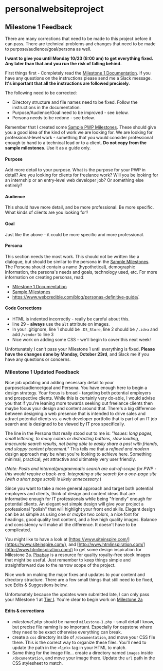 # personalwebsiteproject

## Milestone 1 Feedback
There are many corrections that need to be made to this project before it can pass. There are technical problems and changes that need to be made to purpose/audience/goal/persona as well.

**I want to give you until Monday 10/23 (8:00 am) to get everything fixed. Any later than that and you run the risk of falling behind.**

First things first - Completely read the [Milestone 1 Documentation](https://bootcamp-coders.cnm.edu/projects/personal/milestone-one/). If you have any questions on the instructions please send me a Slack message. **It's important that all the instructions are followed precisely.**

The following need to be corrected:
- Directory structure and file names need to be fixed. Follow the instructions in the documentation.
- Purpose/Audience/Goal need to be improved - see below.
- Persona needs to be redone - see below.

Remember that I created some [Sample PWP Milestones](https://bootcamp-coders.cnm.edu/projects/personal/example/). These should give you a good idea of the kind of work we are looking for. We are looking for professional-level work - something that you would consider professional enough to hand to a technical lead or to a client. **Do not copy from the sample milestones**. Use it as a guide only.

#### Purpose
Add more detail to your purpose. What is the purpose for your PWP in detail? Are you looking for clients for freelance work? Will you be looking for an internship or an entry-level web developer job? Or something else entirely?

#### Audience
This should have more detail, and be more professional. Be more specific. What kinds of clients are you looking for?

#### Goal
Just like the above - it could be more specific and more professional.

#### Persona
This section needs the most work. This should not be written like a dialogue, but should be similar to the persona in the [Sample Milestones](https://bootcamp-coders.cnm.edu/projects/personal/example/). The Persona should contain a name (hypothetical), demographic information, the persona's needs and goals, technology used, etc. For more information on creating personas, read: 
- [Milestone 1 Documentation](https://bootcamp-coders.cnm.edu/projects/personal/milestone-one/)
- [Sample Milestones](https://bootcamp-coders.cnm.edu/projects/personal/example/)
- https://www.webcredible.com/blog/personas-definitive-guide/.

#### Code Corrections
- HTML is indented incorrectly - really be careful about this.
- line 29 - **always** use the `alt` attribute on images.
- In your .gitignore, line 1 should be `.DS_Store`, line 2 should be `/.idea` and add `/vendor` to line 3
- Nice work on adding some CSS - we'll begin to cover this next week!

 Unfortunately I can't pass your Milestone 1 until everything is fixed. **Please have the changes done by Monday, October 23rd**, and Slack me if you have any questions or concerns.
 
 ### Milestone 1 Updated Feedback
 Nice job updating and adding necessary detail to your purpose/audience/goal and Persona. You have enough here to begin a design strategy. Your focus is broad - targeting both potential employers and prospective clients. While this is certainly very do-able, I would advise you that if you're leaning more towards seeking out freelance clients then maybe focus your  design and content around that. There's a big difference between designing a web presence that is intended to drive sales and attract potential clients vs. a web developer portfolio that is part of an IT job search and is designed to be viewed by IT pros specifically.

 The line in the Persona that really stood out to me is: _"Issues: long pages, small lettering, to many colors or distracting buttons, slow loading, inaccurate search results, not being able to easily share a post with friends, and sloppy content placement."_ This tells me that a _refined and modern_ design approach may be what you're looking to achieve here. Something minimal, practical, yet attractive and ultimately very user friendly.

 (_Note: Posts and internal/programmatic search are out-of-scope for PWP - this would require a back-end. Integrating a site search for a one-page site (with a short page scroll) is likely unnecessary._)

 Since you want to take a more general approach and target both potential employers and clients, think of design and content  ideas that are informative enough for IT professionals while being "friendly" enough for potential clients. An elegant yet simple design will give your project a professional "polish" that will highlight your front end skills. Elegant design can be as simple as using one or _maybe_ two colors, a nice font for headings, good quality text content, and a few high quality images. Balance and consistency will make all the difference. It doesn't have to be complicated.

You might like to have a look at [https://www.siteinspire.com/](https://www.siteinspire.com/), and [http://www.htmlinspiration.com/](http://www.htmlinspiration.com/) to get some design inspiration for Milestone 2a. [Pixabay](https://pixabay.com/) is a resource for quality royalty-free stock images that might be useful. Just remember to keep things simple and straightforward due to the narrow scope of the project.

Nice work on making the major fixes and updates to your content and directory structure. There are a few small things that still need to be fixed, see Edits &amp; Suggestions below. 

Unfortunately because the updates were submitted late, I can only pass your Milestone 1 at [Tier I](https://bootcamp-coders.cnm.edu/projects/personal/rubric/). You're clear to begin work on [Milestone 2a](https://bootcamp-coders.cnm.edu/projects/personal/milestone-two/)

#### Edits &amp; corrections
- *milestone1.php* should be named `milestone-1.php` - small detail I know, but precise file naming is so important. Especially for capstone where they need to be exact otherwise everything can break.
- create a `css` directory inside of `/documentation`, and move your CSS file there. This is the correct way to organize these files. You'll need to update the path in the `<link>` tag in your HTML to match.
- Same thing for the image file... create a directory named `images` inside `/documentation`, and move your image there. Update the `url` path in the CSS stylesheet to match.
